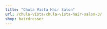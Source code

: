 ```yaml
---
title: "Chula Vista Hair Salon"
url: /chula-vista/chula-vista-hair-salon-3/
shop: hairdresser
---
```

